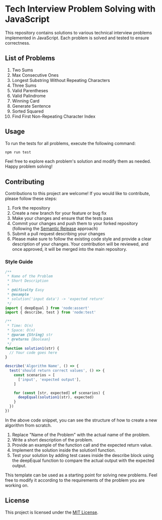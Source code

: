 # Tech Interview Problem Solving with JavaScript

This repository contains solutions to various technical interview problems implemented in JavaScript. Each problem is solved and tested to ensure correctness.

## List of Problems

1. Two Sums
1. Max Consecutive Ones
1. Longest Substring Without Repeating Characters
1. Three Sums
1. Valid Parentheses
1. Valid Palindrome
1. Winning Card
1. Generate Sentence
1. Sorted Squared
1. Find First Non-Repeating Character Index

## Usage

To run the tests for all problems, execute the following command:

```bash
npm run test
```

Feel free to explore each problem's solution and modify them as needed. Happy problem solving!

## Contributing

Contributions to this project are welcome! If you would like to contribute, please follow these steps:

1. Fork the repository
1. Create a new branch for your feature or bug fix
1. Make your changes and ensure that the tests pass
1. Commit your changes and push them to your forked repository (following the [Semantic Release](https://semantic-release.gitbook.io/semantic-release/) approach)
1. Submit a pull request describing your changes
1. Please make sure to follow the existing code style and provide a clear description of your changes. Your contribution will be reviewed, and once approved, it will be merged into the main repository.

### Style Guide

```javascript
/**
 * Name of the Problem
 * Short Description
 *
 * @dificulty Easy
 * @example
 * solution('input data') -> 'expected return'
 */
import { deepEqual } from 'node:assert'
import { describe, test } from 'node:test'

/**
 * Time: O(n)
 * Space: O(n)
 * @param {String} str
 * @returns {Boolean}
 */
function solution1(str) {
  // Your code goes here
}

describe('Algorithm Name', () => {
  test('should return correct values', () => {
    const scenarios = [
      ['input', 'expected output'],
    ]

    for (const [str, expected] of scenarios) {
      deepEqual(solution1(str), expected)
    }
  })
})
```

In the above code snippet, you can see the structure of how to create a new algorithm from scratch.

1. Replace "Name of the Problem" with the actual name of the problem.
1. Write a short description of the problem.
1. Provide an example of the function call and the expected return value.
1. Implement the solution inside the solution1 function.
1. Test your solution by adding test cases inside the describe block using the deepEqual function to compare the actual output with the expected output.

This template can be used as a starting point for solving new problems. Feel free to modify it according to the requirements of the problem you are working on.

## License

This project is licensed under the [MIT License](https://github.com/danprates/algorithms/blob/master/LICENSE).
